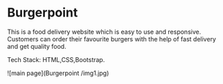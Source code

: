 # Burgerpoint

This is a food delivery website which is easy to use and responsive. Customers can order their favourite burgers with the help of fast delivery and get quality food.

Tech Stack: HTML,CSS,Bootstrap.

![main page](Burgerpoint
/img1.jpg)

